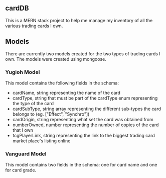 ## cardDB
This is a MERN stack project to help me manage my inventory of all the various trading cards I own. 

## Models
There are currently two models created for the two types of trading cards I own. The models were created using mongoose.
### Yugioh Model 
This model contains the following fields in the schema: 
- cardName, string representing the name of the card
- cardType, string that must be part of the cardType enum representing the type of the card
- cardSubType, string array representing the different sub-types the card belongs to (eg. ["Effect", "Synchro"])
- cardOrigin, string representing what set the card was obtained from
- numberOwned, number representing the number of copies of the card that I own
- tcgPlayerLink, string representing the link to the biggest trading card market place's listing online
### Vanguard Model 
This model contains two fields in the schema: one for card name and one for card grade. 
